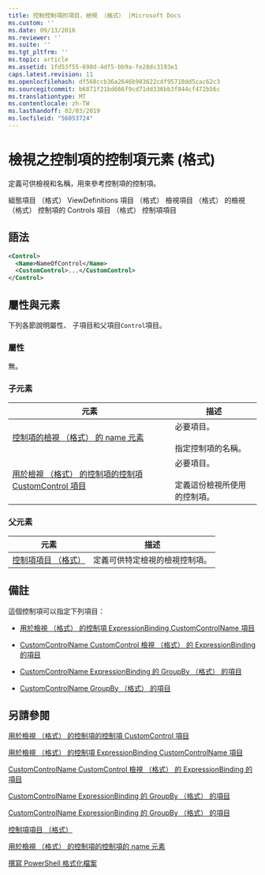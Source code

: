 ```yaml
---
title: 控制控制項的項目，檢視 （格式） |Microsoft Docs
ms.custom: ''
ms.date: 09/13/2016
ms.reviewer: ''
ms.suite: ''
ms.tgt_pltfrm: ''
ms.topic: article
ms.assetid: 1fd53f55-698d-4df5-bb9a-fe28dc3193e1
caps.latest.revision: 11
ms.openlocfilehash: df568ccb36a2646b983622cdf95718dd5cac62c3
ms.sourcegitcommit: b6871f21bd666f9cd71dd336bb3f844cf472b56c
ms.translationtype: MT
ms.contentlocale: zh-TW
ms.lasthandoff: 02/03/2019
ms.locfileid: "56853724"
---
```

# <a name="control-element-for-controls-for-view--format"></a>檢視之控制項的控制項元素 (格式)

定義可供檢視和名稱，用來參考控制項的控制項。

組態項目 （格式） ViewDefinitions 項目 （格式） 檢視項目 （格式） 的檢視 （格式） 控制項的 Controls 項目 （格式） 控制項項目

## <a name="syntax"></a>語法

```xml
<Control>
  <Name>NameOfControl</Name>
  <CustomControl>...</CustomControl>
</Control>
```

## <a name="attributes-and-elements"></a>屬性與元素

下列各節說明屬性、 子項目和父項目`Control`項目。

### <a name="attributes"></a>屬性

無。

### <a name="child-elements"></a>子元素

|元素|描述|
|-------------|-----------------|
|[控制項的檢視 （格式） 的 name 元素](./name-element-for-control-for-controls-for-view-format.md)|必要項目。<br /><br /> 指定控制項的名稱。|
|[用於檢視 （格式） 的控制項的控制項 CustomControl 項目](./customcontrol-element-for-control-for-controls-for-view-format.md)|必要項目。<br /><br /> 定義這份檢視所使用的控制項。|

### <a name="parent-elements"></a>父元素

|元素|描述|
|-------------|-----------------|
|[控制項項目 （格式）](./controls-element-for-view-format.md)|定義可供特定檢視的檢視控制項。|

## <a name="remarks"></a>備註

這個控制項可以指定下列項目：

- [用於檢視 （格式） 的控制項 ExpressionBinding CustomControlName 項目](./customcontrolname-element-for-expressionbinding-for-controls-for-view-format.md)

- [CustomControlName CustomControl 檢視 （格式） 的 ExpressionBinding 的項目](./customcontrolname-element-for-expressionbinding-for-customcontrol-for-view-format.md)

- [CustomControlName ExpressionBinding 的 GroupBy （格式） 的項目](./customcontrolname-element-for-expressionbinding-for-groupby-format.md)

- [CustomControlName GroupBy （格式） 的項目](./customcontrolname-element-for-groupby-format.md)

## <a name="see-also"></a>另請參閱

[用於檢視 （格式） 的控制項的控制項 CustomControl 項目](./customcontrol-element-for-control-for-controls-for-view-format.md)

[用於檢視 （格式） 的控制項 ExpressionBinding CustomControlName 項目](./customcontrolname-element-for-expressionbinding-for-controls-for-view-format.md)

[CustomControlName CustomControl 檢視 （格式） 的 ExpressionBinding 的項目](./customcontrolname-element-for-expressionbinding-for-customcontrol-for-view-format.md)

[CustomControlName ExpressionBinding 的 GroupBy （格式） 的項目](./customcontrolname-element-for-expressionbinding-for-groupby-format.md)

[CustomControlName ExpressionBinding 的 GroupBy （格式） 的項目](./customcontrolname-element-for-expressionbinding-for-groupby-format.md)

[控制項項目 （格式）](./controls-element-for-view-format.md)

[用於檢視 （格式） 的控制項的控制項的 name 元素](./name-element-for-control-for-controls-for-view-format.md)

[撰寫 PowerShell 格式化檔案](./writing-a-powershell-formatting-file.md)
